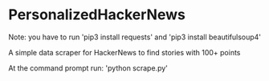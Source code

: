 # PersonalizedHackerNews
Note: you have to run 'pip3 install requests' and 'pip3 install beautifulsoup4'

A simple data scraper for HackerNews to find stories with 100+ points

At the command prompt run: 'python scrape.py'
